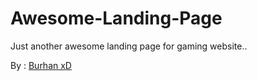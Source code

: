 # Awesome-Landing-Page
Just another awesome landing page for gaming website..

By : <a href="https://instagram.com/burhan__xd" target="_blank">Burhan xD</a>
